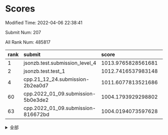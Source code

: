 # Scores

Modified Time: 2022-04-06 22:38:41

Submit Num: 207

All Rank Num: 485817

| rank |               submit               |       score        |       sigma        | pk_num |
| :--- | :--------------------------------- | :----------------- | :----------------- | :----- |
| 1    | jsonzb.test.submission_level_4     | 1013.9765828561681 | 0.8031803960430863 | 9393   |
| 2    | jsonzb.test.test_1                 | 1012.7416537983148 | 0.8278410099723771 | 9391   |
| 4    | cpp.21_12_24.submission-2b2ea0d7   | 1011.6077813521686 | 0.825406537020956  | 9389   |
| 60   | cpp.2022_01_09.submission-5b0e3de2 | 1004.1793929298802 | 0.7179956928292621 | 9391   |
| 63   | cpp.2022_01_09.submission-816672bd | 1004.0194073597628 | 0.7155688922444721 | 9384   |


<details>
<summary>全部</summary>

| rank |                 submit                 |       score        |       sigma        | pk_num |
| :--- | :------------------------------------- | :----------------- | :----------------- | :----- |
| 1    | jsonzb.test.submission_level_4         | 1013.9765828561681 | 0.8031803960430863 | 9393   |
| 2    | jsonzb.test.test_1                     | 1012.7416537983148 | 0.8278410099723771 | 9391   |
| 3    | gobigger.level_3.submission_level_3_39 | 1011.6762736663406 | 0.7630047944736479 | 9389   |
| 4    | cpp.21_12_24.submission-2b2ea0d7       | 1011.6077813521686 | 0.825406537020956  | 9389   |
| 5    | gobigger.level_3.submission_level_3_18 | 1011.5624693197567 | 0.7663925081205449 | 9391   |
| 6    | gobigger.level_3.submission_level_3_10 | 1011.4614708615376 | 0.7785634116523916 | 9389   |
| 7    | gobigger.level_3.submission_level_3_24 | 1011.3806733794875 | 0.7747429068236883 | 9388   |
| 8    | gobigger.level_3.submission_level_3_35 | 1011.0911859058034 | 0.76738302151975   | 9390   |
| 9    | gobigger.level_3.submission_level_3_47 | 1010.9303833551945 | 0.7550758020420608 | 9384   |
| 10   | gobigger.level_3.submission_level_3_7  | 1010.9061245439273 | 0.7738213662745864 | 9392   |
| 11   | gobigger.level_3.submission_level_3_37 | 1010.8229612210506 | 0.7589435191690591 | 9385   |
| 12   | gobigger.level_3.submission_level_3_2  | 1010.8130760000516 | 0.7783756184359251 | 9385   |
| 13   | gobigger.level_3.submission_level_3_23 | 1010.7354141970885 | 0.7679248964360748 | 9387   |
| 14   | gobigger.level_3.submission_level_3_12 | 1010.7061454913156 | 0.7590234140268752 | 9387   |
| 15   | gobigger.level_3.submission_level_3_42 | 1010.6884423913764 | 0.7600105840947684 | 9386   |
| 16   | gobigger.level_3.submission_level_3_28 | 1010.6535334307523 | 0.7846068855828301 | 9391   |
| 17   | gobigger.level_3.submission_level_3_45 | 1010.6173798688791 | 0.7746919287085821 | 9382   |
| 18   | gobigger.level_3.submission_level_3_15 | 1010.5857951980632 | 0.748202596673787  | 9389   |
| 19   | gobigger.level_3.submission_level_3_19 | 1010.4784563211085 | 0.763598321763971  | 9388   |
| 20   | gobigger.level_3.submission_level_3_21 | 1010.4714326757172 | 0.7731182374647892 | 9384   |
| 21   | gobigger.level_3.submission_level_3_41 | 1010.3816348220257 | 0.7606100679213709 | 9387   |
| 22   | gobigger.level_3.submission_level_3_25 | 1010.3727644630743 | 0.7557737290179743 | 9383   |
| 23   | gobigger.level_3.submission_level_3_27 | 1010.3221876816436 | 0.7558714925253937 | 9388   |
| 24   | gobigger.level_3.submission_level_3_9  | 1010.2361459647427 | 0.7736013681874205 | 9391   |
| 25   | gobigger.level_3.submission_level_3_4  | 1010.192221648608  | 0.7481191129517452 | 9387   |
| 26   | gobigger.level_3.submission_level_3_46 | 1010.1661963367573 | 0.7621099920019172 | 9387   |
| 27   | gobigger.level_3.submission_level_3_43 | 1010.1207739421154 | 0.7717196775092671 | 9388   |
| 28   | gobigger.level_3.submission_level_3_11 | 1010.1207210283454 | 0.8011239051870014 | 9389   |
| 29   | gobigger.level_3.submission_level_3_40 | 1009.9695828065447 | 0.7747526347433564 | 9389   |
| 30   | gobigger.level_3.submission_level_3_33 | 1009.8905114490627 | 0.7628527627343062 | 9390   |
| 31   | gobigger.level_3.submission_level_3_32 | 1009.8451109507798 | 0.7656409264193443 | 9386   |
| 32   | gobigger.level_3.submission_level_3_30 | 1009.8413425609665 | 0.7749861128444617 | 9392   |
| 33   | gobigger.level_3.submission_level_3_29 | 1009.8302987328908 | 0.7640620929948393 | 9388   |
| 34   | gobigger.level_3.submission_level_3_38 | 1009.7990382445058 | 0.7532527964923849 | 9386   |
| 35   | gobigger.level_3.submission_level_3_3  | 1009.6736454795401 | 0.7534884120821902 | 9391   |
| 36   | gobigger.level_3.submission_level_3_44 | 1009.650806293864  | 0.7588956451512955 | 9383   |
| 37   | gobigger.level_3.submission_level_3_5  | 1009.6397848165332 | 0.763472542020307  | 9393   |
| 38   | gobigger.level_3.submission_level_3_22 | 1009.6109728764354 | 0.7531128905379143 | 9389   |
| 39   | gobigger.level_3.submission_level_3_36 | 1009.5245835117777 | 0.7438264710440595 | 9387   |
| 40   | gobigger.level_3.submission_level_3_13 | 1009.5194027979321 | 0.7756876086994823 | 9384   |
| 41   | gobigger.level_3.submission_level_3_34 | 1009.4789152542054 | 0.7417111254107693 | 9386   |
| 42   | gobigger.level_3.submission_level_3_8  | 1009.3931759842867 | 0.7509266685685968 | 9386   |
| 43   | gobigger.level_3.submission_level_3_14 | 1009.3706601729245 | 0.7587699645155673 | 9389   |
| 44   | gobigger.level_3.submission_level_3_1  | 1009.3089280370924 | 0.7407050902853842 | 9389   |
| 45   | gobigger.level_3.submission_level_3_20 | 1009.1378010188187 | 0.7786929296178217 | 9387   |
| 46   | gobigger.level_3.submission_level_3_16 | 1009.1138901073502 | 0.7636314026188699 | 9389   |
| 47   | gobigger.level_3.submission_level_3_48 | 1009.0553976475722 | 0.759623428784335  | 9387   |
| 48   | gobigger.level_3.submission_level_3_26 | 1008.9153864981778 | 0.753795148153382  | 9387   |
| 49   | gobigger.level_3.submission_level_3_31 | 1008.8543988815392 | 0.7420852917625224 | 9385   |
| 50   | gobigger.level_3.submission_level_3_6  | 1008.8207411455758 | 0.7321274420532556 | 9392   |
| 51   | gobigger.level_3.submission_level_3_17 | 1008.8199254927442 | 0.7447651505559123 | 9393   |
| 52   | gobigger.level_3.submission_level_3_49 | 1008.5299463570749 | 0.7454435206600142 | 9392   |
| 53   | gobigger.level_3.submission_level_3_0  | 1008.4461237862444 | 0.76114020238621   | 9386   |
| 54   | gobigger.level_1.submission_level_1_19 | 1004.7596411587596 | 0.726930986660827  | 9386   |
| 55   | gobigger.level_1.submission_level_1_40 | 1004.7403214609166 | 0.7196565726654176 | 9382   |
| 56   | gobigger.level_1.submission_level_1_35 | 1004.3895278307525 | 0.7166909751312418 | 9384   |
| 57   | gobigger.level_1.submission_level_1_34 | 1004.3560997624287 | 0.7178539266166323 | 9387   |
| 58   | gobigger.level_1.submission_level_1_7  | 1004.2991867896103 | 0.7186523736759899 | 9385   |
| 59   | gobigger.level_1.submission_level_1_43 | 1004.2198845449158 | 0.7281505573567945 | 9389   |
| 60   | cpp.2022_01_09.submission-5b0e3de2     | 1004.1793929298802 | 0.7179956928292621 | 9391   |
| 61   | gobigger.level_1.submission_level_1_10 | 1004.1054113723911 | 0.7164710194594017 | 9393   |
| 62   | gobigger.level_1.submission_level_1_28 | 1004.020395662482  | 0.7188787694135961 | 9391   |
| 63   | cpp.2022_01_09.submission-816672bd     | 1004.0194073597628 | 0.7155688922444721 | 9384   |
| 64   | gobigger.level_1.submission_level_1_45 | 1003.9999717965337 | 0.7115396155111315 | 9384   |
| 65   | gobigger.level_1.submission_level_1_47 | 1003.9532478943825 | 0.7204004257487384 | 9390   |
| 66   | gobigger.level_1.submission_level_1_29 | 1003.8960521793538 | 0.7092487962575221 | 9390   |
| 67   | gobigger.level_1.submission_level_1_17 | 1003.8199682694699 | 0.718405881149215  | 9385   |
| 68   | gobigger.level_1.submission_level_1_27 | 1003.7699364598809 | 0.7144545868088957 | 9390   |
| 69   | gobigger.level_1.submission_level_1_3  | 1003.753332967251  | 0.729906417300111  | 9384   |
| 70   | gobigger.level_1.submission_level_1_15 | 1003.7433426108769 | 0.716267007492958  | 9384   |
| 71   | gobigger.level_1.submission_level_1_25 | 1003.7116582139705 | 0.7234115607848988 | 9386   |
| 72   | gobigger.level_1.submission_level_1_11 | 1003.6817200708248 | 0.7311844302985204 | 9385   |
| 73   | gobigger.level_1.submission_level_1_13 | 1003.6813001876778 | 0.7087752518973471 | 9388   |
| 74   | gobigger.level_1.submission_level_1_30 | 1003.6747079444476 | 0.73105465761179   | 9389   |
| 75   | gobigger.level_1.submission_level_1_37 | 1003.6541756262175 | 0.7327343935793449 | 9385   |
| 76   | gobigger.level_1.submission_level_1_39 | 1003.6472832442836 | 0.722079093560536  | 9382   |
| 77   | gobigger.level_1.submission_level_1_36 | 1003.6194841442571 | 0.7233253207090844 | 9389   |
| 78   | gobigger.level_1.submission_level_1_18 | 1003.5990809832178 | 0.7258983092240288 | 9384   |
| 79   | gobigger.level_1.submission_level_1_5  | 1003.5057437052237 | 0.7203586129329875 | 9391   |
| 80   | gobigger.level_1.submission_level_1_12 | 1003.4978635178854 | 0.7152536085718897 | 9385   |
| 81   | gobigger.level_1.submission_level_1_26 | 1003.4350611697151 | 0.7171626509424363 | 9384   |
| 82   | gobigger.level_1.submission_level_1_23 | 1003.3954278109509 | 0.7195776420035469 | 9385   |
| 83   | gobigger.level_1.submission_level_1_32 | 1003.3613149495841 | 0.7188527157482547 | 9389   |
| 84   | gobigger.level_1.submission_level_1_8  | 1003.2729958133617 | 0.7165522010660251 | 9384   |
| 85   | gobigger.level_1.submission_level_1_2  | 1003.2628707833187 | 0.7258901906597505 | 9394   |
| 86   | gobigger.level_1.submission_level_1_9  | 1003.1818758862892 | 0.7170194041846017 | 9387   |
| 87   | gobigger.level_1.submission_level_1_4  | 1003.1008643659693 | 0.7241132334925786 | 9388   |
| 88   | gobigger.level_1.submission_level_1_44 | 1003.0865616221683 | 0.7165322466882533 | 9383   |
| 89   | gobigger.level_1.submission_level_1_16 | 1003.0347038240254 | 0.7138540383856748 | 9386   |
| 90   | gobigger.level_1.submission_level_1_21 | 1002.9877840025332 | 0.7210429334531336 | 9387   |
| 91   | gobigger.level_1.submission_level_1_20 | 1002.9232666933963 | 0.7123974578739124 | 9390   |
| 92   | gobigger.level_1.submission_level_1_0  | 1002.8383253570835 | 0.7301626409652366 | 9392   |
| 93   | gobigger.level_1.submission_level_1_49 | 1002.8370962698908 | 0.716560116684562  | 9384   |
| 94   | gobigger.level_1.submission_level_1_46 | 1002.7091057036486 | 0.7212768084658129 | 9390   |
| 95   | gobigger.level_1.submission_level_1_42 | 1002.6936415422213 | 0.7198783556150902 | 9384   |
| 96   | gobigger.level_1.submission_level_1_41 | 1002.6361450809962 | 0.7227088735257846 | 9393   |
| 97   | gobigger.level_1.submission_level_1_33 | 1002.5772673991811 | 0.7194066275602459 | 9387   |
| 98   | gobigger.level_1.submission_level_1_24 | 1002.4173756601125 | 0.7106446402311379 | 9387   |
| 99   | gobigger.level_1.submission_level_1_48 | 1002.4149028245287 | 0.7262839312994303 | 9387   |
| 100  | gobigger.level_1.submission_level_1_38 | 1002.2451468132155 | 0.7037302333378233 | 9387   |
| 101  | gobigger.level_1.submission_level_1_1  | 1002.2127970741145 | 0.7220305215801648 | 9389   |
| 102  | gobigger.level_1.submission_level_1_14 | 1002.1148765033089 | 0.7114185870209994 | 9388   |
| 103  | gobigger.level_1.submission_level_1_31 | 1001.8426771871049 | 0.7248183878088483 | 9387   |
| 104  | gobigger.level_1.submission_level_1_22 | 1001.6818193313399 | 0.7147033392991436 | 9384   |
| 105  | gobigger.level_1.submission_level_1_6  | 1001.1539466272399 | 0.7213964867635992 | 9386   |
| 106  | gobigger.random.submission_random_3    | 997.0791850759781  | 0.7009881621732904 | 9389   |
| 107  | gobigger.random.submission_random_4    | 996.9579578407132  | 0.7051780966005231 | 9388   |
| 108  | gobigger.random.submission_random_6    | 996.9406985108211  | 0.700183356474882  | 9388   |
| 109  | gobigger.random.submission_random_28   | 996.9030865830606  | 0.7031789453770301 | 9387   |
| 110  | gobigger.random.submission_random_14   | 996.766192379524   | 0.7152869889792718 | 9388   |
| 111  | gobigger.random.submission_random_42   | 996.7341916859922  | 0.7163803736571244 | 9386   |
| 112  | gobigger.random.submission_random_34   | 996.699909080409   | 0.713731676071652  | 9389   |
| 113  | gobigger.random.submission_random_7    | 996.6860487102502  | 0.7109190728569312 | 9392   |
| 114  | gobigger.random.submission_random_48   | 996.5973921117329  | 0.7140713329458708 | 9386   |
| 115  | gobigger.random.submission_random_0    | 996.5851471707886  | 0.7181006067876164 | 9384   |
| 116  | gobigger.random.submission_random_40   | 996.5005282270115  | 0.7010911011805385 | 9385   |
| 117  | gobigger.random.submission_random_8    | 996.4354602449855  | 0.6960712139810766 | 9388   |
| 118  | gobigger.random.submission_random_20   | 996.3457204805928  | 0.7102699898045003 | 9391   |
| 119  | gobigger.random.submission_random_37   | 996.3360408485397  | 0.7128166241332501 | 9395   |
| 120  | gobigger.random.submission_random_10   | 996.3108116120327  | 0.7066584745806438 | 9392   |
| 121  | gobigger.random.submission_random_32   | 996.2619438072813  | 0.7057609473541414 | 9384   |
| 122  | gobigger.random.submission_random_9    | 996.1937967454231  | 0.7085682946205889 | 9386   |
| 123  | gobigger.random.submission_random_29   | 996.1726140799567  | 0.7100161377286974 | 9393   |
| 124  | gobigger.random.submission_random_13   | 996.1629398799892  | 0.7156767547412393 | 9387   |
| 125  | gobigger.random.submission_random_17   | 996.1556254812491  | 0.7213193789321211 | 9386   |
| 126  | gobigger.random.submission_random_39   | 996.1264589610904  | 0.7071380887900038 | 9389   |
| 127  | gobigger.random.submission_random_19   | 996.1162604429184  | 0.7114116214086398 | 9389   |
| 128  | gobigger.random.submission_random_16   | 996.1039393482238  | 0.7105511178795563 | 9386   |
| 129  | gobigger.random.submission_random_21   | 996.0805278852728  | 0.7075051086552553 | 9386   |
| 130  | gobigger.random.submission_random_33   | 996.0749622912052  | 0.7033371854959471 | 9385   |
| 131  | gobigger.random.submission_random_45   | 996.0697034001113  | 0.7049518726341166 | 9391   |
| 132  | gobigger.random.submission_random_41   | 996.0557435937624  | 0.7177533751186452 | 9388   |
| 133  | gobigger.random.submission_random_31   | 996.0146043925823  | 0.7089566616970109 | 9388   |
| 134  | gobigger.random.submission_random_30   | 995.9491983013105  | 0.7108615533193888 | 9392   |
| 135  | gobigger.random.submission_random_23   | 995.8888719525144  | 0.7125224678270383 | 9387   |
| 136  | gobigger.random.submission_random_2    | 995.8783398015609  | 0.7105619633833375 | 9391   |
| 137  | gobigger.random.submission_random_22   | 995.8548660174979  | 0.7074211807477281 | 9390   |
| 138  | gobigger.random.submission_random_18   | 995.85474626402    | 0.7118371212910614 | 9390   |
| 139  | gobigger.random.submission_random_27   | 995.7669331224408  | 0.6999247329140456 | 9389   |
| 140  | gobigger.random.submission_random_49   | 995.7456871101987  | 0.7180382540749491 | 9384   |
| 141  | gobigger.random.submission_random_24   | 995.6821010112167  | 0.7109925660861083 | 9392   |
| 142  | gobigger.random.submission_random_1    | 995.6636125498528  | 0.7130001829293461 | 9384   |
| 143  | gobigger.random.submission_random_46   | 995.5675001566685  | 0.697847117455296  | 9388   |
| 144  | gobigger.random.submission_random_47   | 995.554939655235   | 0.71532763894112   | 9387   |
| 145  | gobigger.random.submission_random_35   | 995.5434545152153  | 0.713198656375674  | 9389   |
| 146  | gobigger.random.submission_random_43   | 995.5361780908461  | 0.7012823373760405 | 9388   |
| 147  | gobigger.random.submission_random_15   | 995.457149928984   | 0.7320582115749947 | 9386   |
| 148  | gobigger.random.submission_random_26   | 995.4444184921547  | 0.7140135986023223 | 9385   |
| 149  | gobigger.random.submission_random_44   | 995.3867700319645  | 0.7135593312009155 | 9387   |
| 150  | gobigger.random.submission_random_38   | 995.3597952780032  | 0.699623429977926  | 9389   |
| 151  | gobigger.random.submission_random_25   | 995.3572862946932  | 0.7248861194656819 | 9385   |
| 152  | gobigger.random.submission_random_11   | 995.1705933739611  | 0.7224343471341751 | 9383   |
| 153  | gobigger.random.submission_random_12   | 995.1511736713796  | 0.7124694317612433 | 9389   |
| 154  | gobigger.random.submission_random_5    | 995.1276041736037  | 0.7206772439764938 | 9389   |
| 155  | gobigger.random.submission_random_36   | 994.8970862007967  | 0.70673418933121   | 9382   |
| 156  | gobigger.level_2.submission_level_2_43 | 993.9315582800376  | 0.7448995675976632 | 9384   |
| 157  | gobigger.level_2.submission_level_2_11 | 993.6483391576096  | 0.7398090543032604 | 9387   |
| 158  | gobigger.level_2.submission_level_2_3  | 993.3720558646388  | 0.7364778232337982 | 9388   |
| 159  | gobigger.level_2.submission_level_2_45 | 993.2677544740485  | 0.7428407402745368 | 9389   |
| 160  | gobigger.level_2.submission_level_2_47 | 993.2452062850886  | 0.7425692983671965 | 9383   |
| 161  | gobigger.level_2.submission_level_2_25 | 993.0877523633537  | 0.7429675820206157 | 9389   |
| 162  | gobigger.level_2.submission_level_2_40 | 992.9759920788404  | 0.7541794117802274 | 9386   |
| 163  | gobigger.level_2.submission_level_2_1  | 992.9088563331037  | 0.7388909445824633 | 9390   |
| 164  | gobigger.level_2.submission_level_2_31 | 992.7911019333836  | 0.7440663772687524 | 9389   |
| 165  | gobigger.level_2.submission_level_2_5  | 992.7415753831217  | 0.7416117596159799 | 9391   |
| 166  | gobigger.level_2.submission_level_2_15 | 992.712230514657   | 0.7437733258784764 | 9390   |
| 167  | gobigger.level_2.submission_level_2_16 | 992.7080960777278  | 0.7250291687800156 | 9387   |
| 168  | gobigger.level_2.submission_level_2_34 | 992.6564761544895  | 0.7384645524238288 | 9391   |
| 169  | gobigger.level_2.submission_level_2_42 | 992.6052404436392  | 0.755115461475932  | 9391   |
| 170  | gobigger.level_2.submission_level_2_2  | 992.5499079134278  | 0.7442660290433728 | 9383   |
| 171  | gobigger.level_2.submission_level_2_29 | 992.3908214246042  | 0.7379333639019885 | 9390   |
| 172  | gobigger.level_2.submission_level_2_26 | 992.3806896129759  | 0.7524143111127969 | 9390   |
| 173  | gobigger.level_2.submission_level_2_35 | 992.3485641158071  | 0.7458836697304309 | 9390   |
| 174  | gobigger.level_2.submission_level_2_12 | 992.3386172993393  | 0.7249762023129955 | 9386   |
| 175  | gobigger.level_2.submission_level_2_6  | 992.3221725172414  | 0.7307112798817078 | 9389   |
| 176  | gobigger.level_2.submission_level_2_18 | 992.295934501051   | 0.7400858938965919 | 9383   |
| 177  | gobigger.level_2.submission_level_2_23 | 992.2905913936775  | 0.7344993679848189 | 9389   |
| 178  | gobigger.level_2.submission_level_2_7  | 992.2822464473026  | 0.7567921282672783 | 9385   |
| 179  | gobigger.level_2.submission_level_2_22 | 992.2666247390962  | 0.7367379903042508 | 9393   |
| 180  | gobigger.level_2.submission_level_2_17 | 992.2142879968245  | 0.7322679690801813 | 9388   |
| 181  | gobigger.level_2.submission_level_2_20 | 992.1872193870577  | 0.7496812406656518 | 9387   |
| 182  | gobigger.level_2.submission_level_2_49 | 992.1822057278458  | 0.7387720183715688 | 9389   |
| 183  | gobigger.level_2.submission_level_2_24 | 992.1293117686315  | 0.7414694311393826 | 9388   |
| 184  | gobigger.level_2.submission_level_2_0  | 992.1017319613422  | 0.7432225117992473 | 9387   |
| 185  | gobigger.level_2.submission_level_2_33 | 992.0917263682754  | 0.7306820266654117 | 9391   |
| 186  | gobigger.level_2.submission_level_2_39 | 991.9910938231975  | 0.7476568936061385 | 9389   |
| 187  | gobigger.level_2.submission_level_2_44 | 991.9258465762354  | 0.7548824419098503 | 9388   |
| 188  | gobigger.level_2.submission_level_2_9  | 991.8884341911237  | 0.7450664918496456 | 9390   |
| 189  | gobigger.level_2.submission_level_2_36 | 991.8369793106688  | 0.7444958228911489 | 9389   |
| 190  | gobigger.level_2.submission_level_2_48 | 991.7853270585387  | 0.7492725381587813 | 9390   |
| 191  | gobigger.level_2.submission_level_2_8  | 991.7053891775855  | 0.7434768837201382 | 9392   |
| 192  | gobigger.level_2.submission_level_2_32 | 991.6750299090048  | 0.758827528673413  | 9387   |
| 193  | gobigger.level_2.submission_level_2_21 | 991.6623937124423  | 0.7412925392928732 | 9393   |
| 194  | gobigger.level_2.submission_level_2_27 | 991.6380518097465  | 0.7622676169444499 | 9391   |
| 195  | gobigger.level_2.submission_level_2_14 | 991.5741042971083  | 0.7398216707580667 | 9387   |
| 196  | gobigger.level_2.submission_level_2_4  | 991.5579058894965  | 0.7518163954223261 | 9381   |
| 197  | gobigger.level_2.submission_level_2_30 | 991.5343513509354  | 0.7654219053571568 | 9384   |
| 198  | gobigger.level_2.submission_level_2_10 | 991.4554537745088  | 0.7553382614262102 | 9387   |
| 199  | gobigger.level_2.submission_level_2_37 | 991.3887732147416  | 0.7635546944034148 | 9391   |
| 200  | gobigger.level_2.submission_level_2_13 | 991.2717591299759  | 0.7477394168082493 | 9384   |
| 201  | gobigger.level_2.submission_level_2_46 | 990.9340430487639  | 0.7653569478681835 | 9391   |
| 202  | gobigger.level_2.submission_level_2_19 | 990.8411368418068  | 0.7625369482432727 | 9384   |
| 203  | gobigger.level_2.submission_level_2_38 | 990.527213462765   | 0.7526880050365636 | 9389   |
| 204  | gobigger.level_2.submission_level_2_28 | 990.3768922589892  | 0.7629538160251241 | 9389   |
| 205  | gobigger.level_2.submission_level_2_41 | 990.2472895128599  | 0.7529648121862753 | 9390   |
| 206  | gobigger.none.submission_none_0        | 978.9400423172801  | 1.28105079056757   | 9393   |
| 207  | gobigger.none.submission_none_1        | 974.637313479809   | 1.6051747001916474 | 9386   |

</details>
